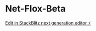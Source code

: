# Net-Flox-Beta

[Edit in StackBlitz next generation editor ⚡️](https://stackblitz.com/~/github.com/guererOfficiel/Net-Flox-Beta)